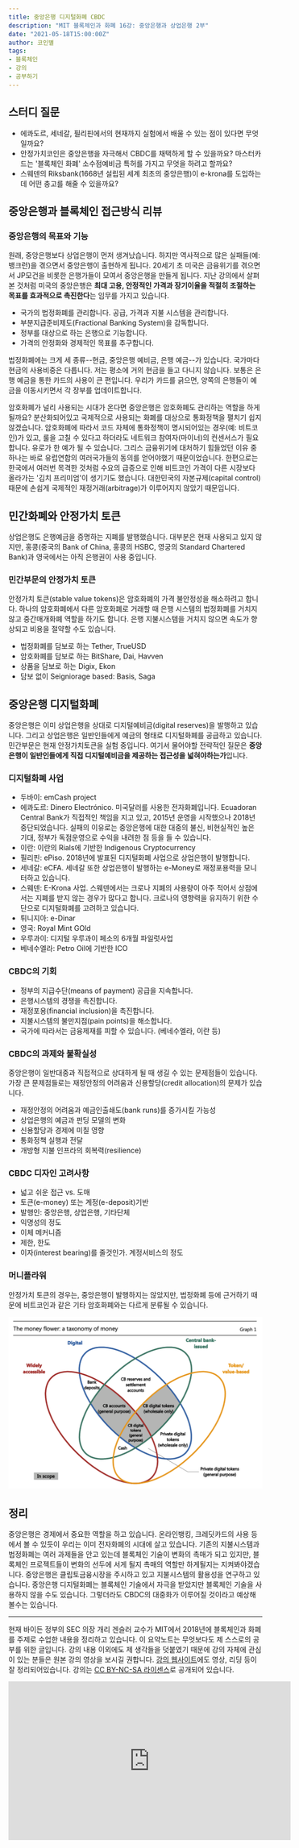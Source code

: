 ```yaml
---
title: 중앙은행 디지털화폐 CBDC
description: "MIT 블록체인과 화폐 16강: 중앙은행과 상업은행 2부"
date: "2021-05-18T15:00:00Z"
author: 코인별
tags: 
- 블록체인
- 강의
- 공부하기
---
```


## 스터디 질문
- 에콰도르, 세네갈, 필리핀에서의 현재까지 실험에서 배울 수 있는 점이 있다면 무엇일까요?
- 안정가치코인은 중앙은행을 자극해서 CBDC를 채택하게 할 수 있을까요? 마스터카드는 '블록체인 화폐' 소수점예비금 특허를 가지고 무엇을 하려고 할까요?
- 스웨덴의 Riksbank(1668년 설립된 세계 최초의 중앙은행)이 e-krona를 도입하는데 어떤 충고를 해줄 수 있을까요?

## 중앙은행과 블록체인 접근방식 리뷰

### 중앙은행의 목표와 기능
원래, 중앙은행보다 상업은행이 먼저 생겨났습니다. 하지만 역사적으로 많은 실패들(예: 뱅크런)을 겪으면서 중앙은행이 출현하게 됩니다. 20세기 초 미국은 금융위기를 겪으면서 JP모건을 비롯한 은행가들이 모여서 중앙은행을 만들게 됩니다. 지난 강의에서 살펴본 것처럼 미국의 중앙은행은 **최대 고용, 안정적인 가격과 장기이율을 적절히 조절하는 목표를 효과적으로 촉진한다**는 임무를 가지고 있습니다.

- 국가의 법정화폐를 관리합니다. 공급, 가격과 지불 시스템을 관리합니다.
- 부분지급준비제도(Fractional Banking System)을 감독합니다.
- 정부를 대상으로 하는 은행으로 기능합니다.
- 가격의 안정화와 경제적인 목표를 추구합니다.

법정화폐에는 크게 세 종류--현금, 중앙은행 예비금, 은행 예금--가 있습니다. 국가마다 현금의 사용비중은 다릅니다. 저는 평소에 거의 현금을 들고 다니지 않습니다. 보통은 은행 예금을 통한 카드의 사용이 큰 편입니다. 우리가 카드를 긁으면, 양쪽의 은행들이 예금을 이동시키면서 각 장부를 업데이트합니다.

암호화폐가 널리 사용되는 시대가 온다면 중앙은행은 암호화폐도 관리하는 역할을 하게 될까요? 분산화되어있고 국제적으로 사용되는 화폐를 대상으로 통화정책을 펼치기 쉽지 않겠습니다. 암호화폐에 따라서 코드 자체에 통화정책이 명시되어있는 경우(예: 비트코인)가 있고, 룰을 고칠 수 있다고 하더라도 네트워크 참여자(마이너)의 컨센서스가 필요합니다. 유로가 한 예가 될 수 있습니다. 그리스 금융위기에 대처하기 힘들었던 이유 중 하나는 바로 유럽연합의 여러국가들의 동의를 얻어야했기 때문이었습니다. 한편으로는 한국에서 여러번 목격한 것처럼 수요의 급증으로 인해 비트코인 가격이 다른 시장보다 올라가는 '김치 프리미엄'이 생기기도 했습니다. 대한민국의 자본규제(capital control) 때문에 손쉽게 국제적인 재정거래(arbitrage)가 이루어지지 않았기 때문입니다. 

## 민간화폐와 안정가치 토큰
상업은행도 은행예금을 증명하는 지폐를 발행했습니다. 대부분은 현재 사용되고 있지 않지만, 홍콩(중국의 Bank of China, 홍콩의 HSBC, 영궁의 Standard Chartered Bank)과 영국에서는 아직 은행권이 사용 중입니다.

### 민간부문의 안정가치 토큰
안정가치 토큰(stable value tokens)은 암호화폐의 가격 불안정성을 해소하려고 합니다. 하나의 암호화폐에서 다른 암호화폐로 거래할 때 은행 시스템의 법정화폐를 거치지 않고 중간매개화폐 역할을 하기도 합니다. 은행 지불시스템을 거치지 않으면 속도가 향상되고 비용을 절약할 수도 있습니다.

- 법정화폐를 담보로 하는 Tether, TrueUSD
- 암호화폐를 담보로 하는 BitShare, Dai, Havven
- 상품을 담보로 하는 Digix, Ekon
- 담보 없이 Seigniorage based: Basis, Saga

## 중앙은행 디지털화폐
중앙은행은 이미 상업은행을 상대로 디지털예비금(digital reserves)을 발행하고 있습니다. 그리고 상업은행은 일반인들에게 예금의 형태로 디지털화폐를 공급하고 있습니다. 민간부문은 현재 안정가치토큰을 실험 중입니다. 여기서 물어야할 전략적인 질문은 **중앙은행이 일반인들에게 직접 디지털예비금을 제공하는 접근성을 넓혀야하는가**입니다.

### 디지털화폐 사업
- 두바이: emCash project
- 에콰도르: Dinero Electrónico. 미국달러를 사용한 전자화폐입니다. Ecuadoran Central Bank가 직접적인 책임을 지고 있고, 2015년 운영을 시작했으나 2018년 중단되었습니다. 실패의 이유로는 중앙은행에 대한 대중의 불신, 비현실적인 높은 기대, 정부가 독점운영으로 수익을 내려한 점 등을 들 수 있습니다.
- 이란: 이란의 Rials에 기반한 Indigenous Cryptocurrency
- 필리핀: ePiso. 2018년에 발표된 디지털화폐 사업으로 상업은행이 발행합니다. 
- 세네갈: eCFA. 세네갈 또한 상업은행이 발행하는 e-Money로 재정포용력을 모니터하고 있습니다.
- 스웨덴: E-Krona 사업. 스웨덴에서는 크로나 지폐의 사용량이 아주 적어서 상점에서는 지폐를 받지 않는 경우가 많다고 합니다. 크로나의 영향력을 유지하기 위한 수단으로 디지털화폐를 고려하고 있습니다.
- 튀니지아: e-Dinar
- 영국: Royal Mint GOld
- 우루과이: 디지털 우루과이 페소의 6개월 파일럿사업
- 베네수엘라: Petro Oil에 기반한 ICO

### CBDC의 기회
- 정부의 지급수단(means of payment) 공급을 지속합니다.
- 은행시스템의 경쟁을 촉진합니다.
- 재정포용(financial inclusion)을 촉진합니다.
- 지불시스템의 불만지점(pain points)을 해소합니다.
- 국가에 따라서는 금융제재를 피할 수 있습니다. (베네수엘라, 이란 등)

### CBDC의 과제와 불확실성
중앙은행이 일반대중과 직접적으로 상대하게 될 때 생길 수 있는 문제점들이 있습니다. 가장 큰 문제점들로는 재정안정의 어려움과 신용할당(credit allocation)의 문제가 있습니다.

- 재정안정의 어려움과 예금인출쇄도(bank runs)를 증가시킬 가능성
- 상업은행의 예금과 펀딩 모델의 변화
- 신용할당과 경제에 미칠 영향
- 통화정책 실행과 전달
- 개방형 지불 인프라의 회복력(resilience)

### CBDC 디자인 고려사항
- 넓고 쉬운 접근 vs. 도매
- 토큰(e-money) 또는 계정(e-deposit)기반
- 발행인: 중앙은행, 상업은행, 기타단체
- 익명성의 정도
- 이체 메커니즘
- 제한, 한도
- 이자(interest bearing)를 줄것인가. 계정서비스의 정도

### 머니플라워
안정가치 토큰의 경우는, 중앙은행이 발행하지는 않았지만, 법정화폐 등에 근거하기 때문에 비트코인과 같은 기타 암호화폐와는 다르게 분류될 수 있습니다.

![money flower graph](./money-flower.png "머니플라워, 출처: https://www.bis.org/publ/bppdf/bispap101.pdf")

## 정리
중앙은행은 경제에서 중요한 역할을 하고 있습니다. 온라인뱅킹, 크레딧카드의 사용 등에서 볼 수 있듯이 우리는 이미 전자화폐의 시대에 살고 있습니다. 기존의 지불시스템과 법정화폐는 여러 과제들을 안고 있는데 블록체인 기술이 변화의 촉매가 되고 있지만, 블록체인 프로젝트들이 변화의 선두에 서게 될지 촉매의 역할만 하게될지는 지켜봐야겠습니다. 중앙은행은 클립토금융시장을 주시하고 있고 지불시스템의 활용성을 연구하고 있습니다. 중앙은행 디지털화폐는 블록체인 기술에서 자극을 받았지만 블록체인 기술을 사용하지 않을 수도 있습니다. 그렇더라도 CBDC의 대중화가 이루어질 것이라고 예상해 볼수는 있습니다.

---
현재 바이든 정부의 SEC 의장 개리 겐슬러 교수가 MIT에서 2018년에 블록체인과 화폐를 주제로 수업한 내용을 정리하고 있습니다. 이 요약노트는 무엇보다도 제 스스로의 공부를 위한 글입니다. 강의 내용 이외에도 제 생각들을 덧붙였기 때문에 강의 자체에 관심이 있는 분들은 원본 강의 영상을 보시길 권합니다. [강의 웹사이트](https://ocw.mit.edu/courses/sloan-school-of-management/15-s12-blockchain-and-money-fall-2018/video-lectures/)에도 영상, 리딩 등이 잘 정리되어있습니다. 강의는 [CC BY-NC-SA 라이센스](https://creativecommons.org/licenses/by-nc-sa/4.0/)로 공개되어 있습니다.

<iframe width="560" height="315" src="https://www.youtube.com/embed/uNqMBBbb6UI" title="YouTube video player" frameborder="0" allow="accelerometer; autoplay; clipboard-write; encrypted-media; gyroscope; picture-in-picture" allowfullscreen></iframe>